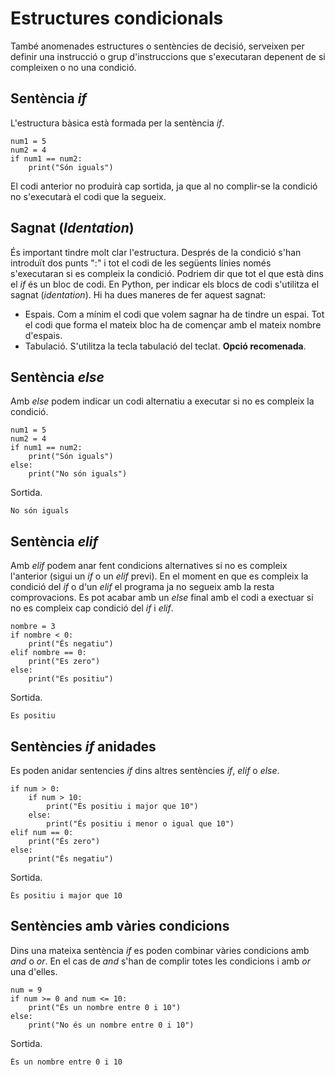 # Estructures condicionals
També anomenades estructures o sentències de decisió, serveixen per definir una instrucció o grup d'instruccions que s'executaran depenent de si compleixen o no una condició.
## Sentència *if*
L'estructura bàsica està formada per la sentència *if*.
```
num1 = 5
num2 = 4
if num1 == num2:
    print("Són iguals")
```
El codi anterior no produirà cap sortida, ja que al no complir-se la condició no s'executarà el codi que la segueix.
## Sagnat (*Identation*)
És important tindre molt clar l'estructura. Després de la condició s'han introduït dos punts ":" i tot el codi de les següents línies només s'executaran si es compleix la condició. Podriem dir que tot el que està dins el *if* és un bloc de codi. En Python, per indicar els blocs de codi s'utilitza el sagnat (*identation*). Hi ha dues maneres de fer aquest sagnat:
- Espais. Com a mínim el codi que volem sagnar ha de tindre un espai. Tot el codi que forma el mateix bloc ha de començar amb el mateix nombre d'espais.
- Tabulació. S'utilitza la tecla tabulació del teclat. **Opció recomenada**.
## Sentència *else*
Amb *else* podem indicar un codi alternatiu a executar si no es compleix la condició.
```
num1 = 5
num2 = 4
if num1 == num2:
    print("Són iguals")
else:
    print("No són iguals")
```
Sortida.
```
No són iguals
```
## Sentència  *elif*
Amb *elif* podem anar fent condicions alternatives si no es compleix l'anterior (sigui un *if* o un *elif* previ). En el moment en que es compleix la condició del *if* o d'un *elif* el programa ja no segueix amb la resta comprovacions. Es pot acabar amb un *else* final amb el codi a exectuar si no es compleix cap condició del *if* i *elif*.
```
nombre = 3
if nombre < 0:
    print("És negatiu")
elif nombre == 0:
    print("Es zero")
else:
    print("Es positiu")
```
Sortida.
```
Es positiu
```
## Sentències *if* anidades
Es poden anidar sentencies *if* dins altres sentències *if*, *elif* o *else*.
```num = 11
if num > 0:
    if num > 10:
        print("És positiu i major que 10")
    else:
        print("És positiu i menor o igual que 10")
elif num == 0:
    print("És zero")
else:
    print("És negatiu")
```
Sortida.
```
És positiu i major que 10
```
## Sentències amb vàries condicions
Dins una mateixa sentència *if* es poden combinar vàries condicions amb *and* o *or*. En el cas de *and* s'han de complir totes les condicions i amb *or* una d'elles.
```
num = 9
if num >= 0 and num <= 10:
    print("És un nombre entre 0 i 10")
else:
    print("No és un nombre entre 0 i 10")
```
Sortida.
```
És un nombre entre 0 i 10
```
